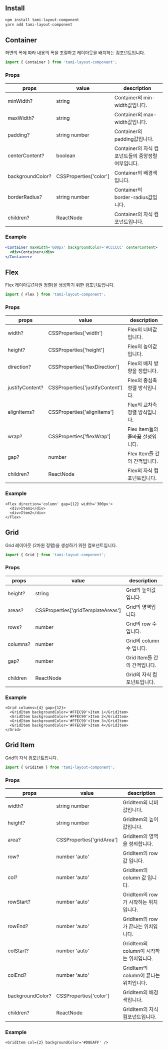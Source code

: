 ## Install

```bash
npm install tami-layout-component
yarn add tami-layout-component
```

## Container

화면의 폭에 따라 내용의 폭을 조절하고 레이아웃을 배치하는 컴포넌트입니다.

```jsx
import { Container } from 'tami-layout-component';
```

### Props

| props            | value                  | description                                        |
| ---------------- | ---------------------- | -------------------------------------------------- |
| minWidth?        | string                 | Container의 min-width값입니다.                     |
| maxWidth?        | string                 | Container의 max-width값입니다.                     |
| padding?         | string number          | Container의 padding값입니다.                       |
| centerContent?   | boolean                | Container의 자식 컴포넌트들의 중앙정렬 여부입니다. |
| backgroundColor? | CSSProperties['color'] | Container의 배경색입니다.                          |
| borderRadius?    | string number          | Container의 border-radius값입니다.                 |
| children?        | ReactNode              | Container의 자식 컴포넌트입니다.                   |

### Example

```jsx
<Container maxWidth='600px' backgroundColor='#CCCCCC' centerContent>
  <div>Container</div>
</Container>
```

## Flex

Flex 레이아웃(1차원 정렬)을 생성하기 위한 컴포넌트입니다.

```jsx
import { Flex } from 'tami-layout-component';
```

### Props

| props           | value                           | description                      |
| --------------- | ------------------------------- | -------------------------------- |
| width?          | CSSProperties['width']          | Flex의 너비값입니다.             |
| height?         | CSSProperties['height']         | Flex의 높이값입니다.             |
| direction?      | CSSProperties['flexDirection']  | Flex의 배치 방향을 정합니다.     |
| justifyContent? | CSSProperties['justifyContent'] | Flex의 중심축 정렬 방식입니다.   |
| alignItems?     | CSSProperties['alignItems']     | Flex의 교차축 정렬 방식입니다.   |
| wrap?           | CSSProperties['flexWrap']       | Flex Item들의 줄바꿈 설정입니다. |
| gap?            | number                          | Flex Item들 간의 간격입니다.     |
| children?       | ReactNode                       | Flex의 자식 컴포넌트입니다.      |

### Example

```tsx
<Flex direction='column' gap={12} width='300px'>
  <div>Item1</div>
  <div>Item2</div>
</Flex>
```

## Grid

Grid 레이아웃 (2차원 정렬)을 생성하기 위한 컴포넌트입니다.

```jsx
import { Grid } from 'tami-layout-component';
```

### Props

| props    | value                              | description                  |
| -------- | ---------------------------------- | ---------------------------- |
| height?  | string                             | Grid의 높이값 입니다.        |
| areas?   | CSSProperties['gridTemplateAreas'] | Grid의 영역입니다.           |
| rows?    | number                             | Grid의 row 수 입니다.        |
| columns? | number                             | Grid의 column 수 입니다.     |
| gap?     | number                             | Grid Item들 간의 간격입니다. |
| children | ReactNode                          | Grid의 자식 컴포넌트입니다.  |

### Example

```tsx
<Grid columns={4} gap={12}>
  <GridItem backgroundColor='#FFEC99'>Item 1</GridItem>
  <GridItem backgroundColor='#FFEC99'>Item 2</GridItem>
  <GridItem backgroundColor='#FFEC99'>Item 3</GridItem>
  <GridItem backgroundColor='#FFEC99'>Item 4</GridItem>
</Grid>
```

## Grid Item

Grid의 자식 컴포넌트입니다.

```jsx
import { GridItem } from 'tami-layout-component';
```

### Props

| props            | value                     | description                              |
| ---------------- | ------------------------- | ---------------------------------------- |
| width?           | string number             | GridItem의 너비값입니다.                 |
| height?          | string number             | GridItem의 높이값입니다.                 |
| area?            | CSSProperties['gridArea'] | GridItem의 영역을 정의합니다.            |
| row?             | number 'auto'             | GridItem의 row 값 입니다.                |
| col?             | number 'auto'             | GridItem의 column 값 입니다.             |
| rowStart?        | number 'auto'             | GridItem의 row가 시작하는 위치입니다.    |
| rowEnd?          | number 'auto'             | GridItem의 row가 끝나는 위치입니다.      |
| colStart?        | number 'auto'             | GridItem의 column이 시작하는 위치입니다. |
| colEnd?          | number 'auto'             | GridItem의 column이 끝나는 위치입니다.   |
| backgroundColor? | CSSProperties['color']    | GridItem의 배경색입니다.                 |
| children?        | ReactNode                 | GridItem의 자식 컴포넌트입니다.          |

### Example

```tsx
<GridItem col={2} backgroundColor='#D8EAFF' />
```
